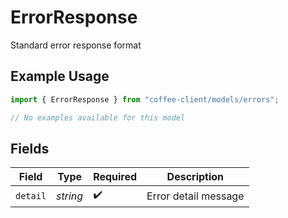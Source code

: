 # ErrorResponse

Standard error response format

## Example Usage

```typescript
import { ErrorResponse } from "coffee-client/models/errors";

// No examples available for this model
```

## Fields

| Field                | Type                 | Required             | Description          |
| -------------------- | -------------------- | -------------------- | -------------------- |
| `detail`             | *string*             | :heavy_check_mark:   | Error detail message |
